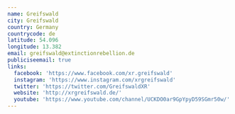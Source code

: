 ```yaml
---
name: Greifswald
city: Greifswald
country: Germany
countrycode: de
latitude: 54.096
longitude: 13.382
email: greifswald@extinctionrebellion.de
publiciseemail: true
links:
  facebook: 'https://www.facebook.com/xr.greifswald'
  instagram: 'https://www.instagram.com/xrgreifswald'
  twitter: 'https://twitter.com/GreifswaldXR'
  website: 'http://xrgreifswald.de/'
  youtube: 'https://www.youtube.com/channel/UCKDO0ar9GpYpyD59SGmr50w/'
---
```


